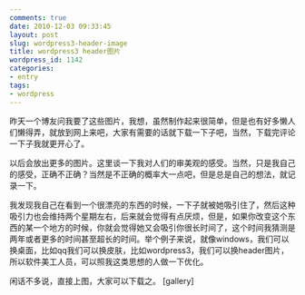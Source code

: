 ```yaml
---
comments: true
date: 2010-12-03 09:33:45
layout: post
slug: wordpress3-header-image
title: wordpress3 header图片
wordpress_id: 1142
categories:
- entry
tags:
- wordpress
---
```


昨天一个博友问我要了这些图片，我想，虽然制作起来很简单，但是也有好多懒人们懒得弄，就放到网上来吧，大家有需要的话就下载一下子吧，当然，下载完评论一下子我就更开心了。

以后会放出更多的图片。这里谈一下我对人们的审美观的感受。当然，只是我自己的感受，正确不正确？当然是不正确的概率大一点吧，但是总是自己的想法，就记录一下。



我发现我自己在看到一个很漂亮的东西的时候，一下子就被她吸引住了，然后这种吸引力也会维持两个星期左右，后来就会觉得有点厌烦，但是，如果你改变这个东西的某一个地方的时候，你就会觉得她又会吸引你很长时间了，这个时间我猜测是两年或者更多的时间甚至超长的时间。举个例子来说，就像windows，我们可以换桌面，比如qq我们可以换皮肤，比如wordpress3，我们可以换header图片，所以软件美工人员，可以照我这类思想的人做一下优化。

闲话不多说，直接上图，大家可以下载之。
[gallery]

